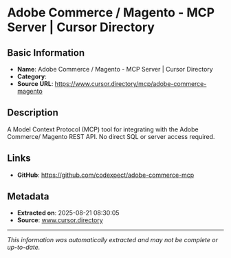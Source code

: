 # Adobe Commerce / Magento - MCP Server | Cursor Directory

## Basic Information
- **Name**: Adobe Commerce / Magento - MCP Server | Cursor Directory
- **Category**: 
- **Source URL**: https://www.cursor.directory/mcp/adobe-commerce-magento

## Description
A Model Context Protocol (MCP) tool for integrating with the Adobe Commerce/ Magento REST API. No direct SQL or server access required.

## Links
- **GitHub**: https://github.com/codexpect/adobe-commerce-mcp
## Metadata
- **Extracted on**: 2025-08-21 08:30:05
- **Source**: www.cursor.directory

---
*This information was automatically extracted and may not be complete or up-to-date.*
